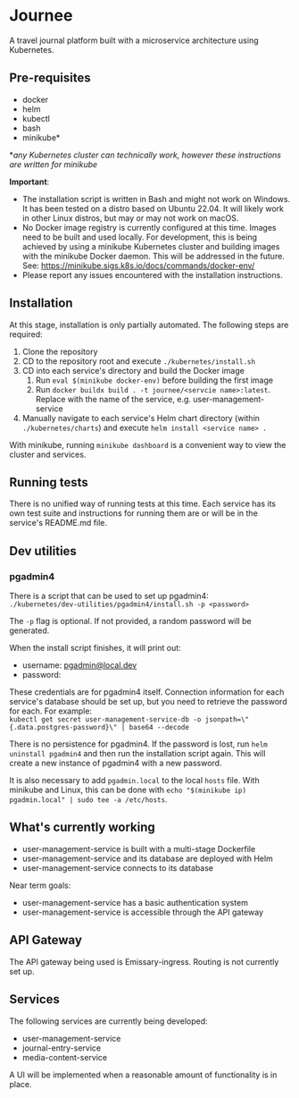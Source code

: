 # Journee

A travel journal platform built with a microservice architecture using Kubernetes.

## Pre-requisites
- docker
- helm
- kubectl
- bash
- minikube*

**any Kubernetes cluster can technically work, however these instructions are written for minikube*

**Important**:
- The installation script is written in Bash and might not work on Windows. It has been tested on a distro based on Ubuntu 22.04.  It will likely work in other Linux distros, but may or may not work on macOS.
- No Docker image registry is currently configured at this time. Images need to be built and used locally. For development, this is being achieved by using a minikube Kubernetes cluster and building images with the minikube Docker daemon. This will be addressed in the future. See: https://minikube.sigs.k8s.io/docs/commands/docker-env/
- Please report any issues encountered with the installation instructions.

## Installation
At this stage, installation is only partially automated.  The following steps are required:
1. Clone the repository
2. CD to the repository root and execute `./kubernetes/install.sh`
3. CD into each service's directory and build the Docker image
   1. Run `eval $(minikube docker-env)` before building the first image
   2. Run `docker buildx build . -t journee/<servcie name>:latest`. Replace <service name> with the name of the service, e.g. user-management-service
4. Manually navigate to each service's Helm chart directory (within `./kubernetes/charts`) and execute `helm install <service name> .`

With minikube, running `minikube dashboard` is a convenient way to view the cluster and services.

## Running tests
There is no unified way of running tests at this time. Each service has its own test suite and instructions for running them are or will be in the service's README.md file.

## Dev utilities
### pgadmin4
There is a script that can be used to set up pgadmin4:  
`./kubernetes/dev-utilities/pgadmin4/install.sh -p <password>`  

The `-p` flag is optional. If not provided, a random password will be generated.

When the install script finishes, it will print out:
- username: pgadmin@local.dev
- password: <password>

These credentials are for pgadmin4 itself. Connection information for each service's database should be set up, but you 
need to retrieve the password for each. For example:  
`kubectl get secret user-management-service-db -o jsonpath=\"{.data.postgres-password}\" | base64 --decode`

There is no persistence for pgadmin4. If the password is lost, run `helm uninstall pgadmin4` and then run the installation script again. This will create a new instance of pgadmin4 with a new password.

It is also necessary to add `pgadmin.local` to the local `hosts` file. With minikube and Linux, this can be done with `echo "$(minikube ip) pgadmin.local" | sudo tee -a /etc/hosts`.

## What's currently working
- user-management-service is built with a multi-stage Dockerfile
- user-management-service and its database are deployed with Helm
- user-management-service connects to its database

Near term goals:
- user-management-service has a basic authentication system
- user-management-service is accessible through the API gateway

## API Gateway
The API gateway being used is Emissary-ingress. Routing is not currently set up.

## Services
The following services are currently being developed:
- user-management-service
- journal-entry-service
- media-content-service

A UI will be implemented when a reasonable amount of functionality is in place.